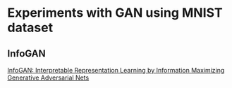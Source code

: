 # Experiments with GAN using MNIST dataset

## InfoGAN
[InfoGAN: Interpretable Representation Learning by Information Maximizing Generative Adversarial Nets](https://arxiv.org/abs/1606.03657)
